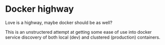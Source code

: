 # Docker highway

Love is a highway, maybe docker should be as well?

This is an unstructered attempt at getting some ease of use into
docker service discovery of both local (dev) and clustered
(production) containers.
